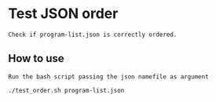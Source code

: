 # Test JSON order

    Check if program-list.json is correctly ordered.

## How to use

    Run the bash script passing the json namefile as argument

~~~~
./test_order.sh program-list.json
~~~~
